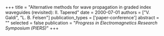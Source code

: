 +++
title = "Alternative methods for wave propagation in graded index waveguides (revisited): II. Tapered"
date = 2000-07-01
authors = ["V. Galdi", "L. B. Felsen"]
publication_types = ['paper-conference']
abstract = ""
selected = false
publication = "*Progress in Electromagnetics Research Symposium (PIERS)*"
+++


